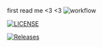 first read me <3
<3
![workflow](https://github.com/<UserName>/<RepositoryName>/actions/workflows/main.yml/badge.svg)

[![LICENSE](https://img.shields.io/github/license/<github-maricix-18>/sem.svg?style=flat-square)](https://github.com/<github-maricix-18>/sem/blob/master/LICENSE)

[![Releases](https://img.shields.io/github/release/<github-maricix-18>/sem/all.svg?style=flat-square)](https://github.com/<github-maricix-18>/sem/releases)